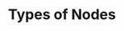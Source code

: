 ---
title: Types of Nodes
description: Application layer nodes are one of the most-needed commodities in Web3.
image: img/thumbnail.png
sidebar_label: Types of Nodes
---